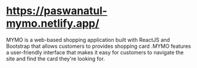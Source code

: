 # https://paswanatul-mymo.netlify.app/
 MYMO is a web-based shopping application built with ReactJS and Bootstrap that allows customers to provides shopping card .MYMO features a user-friendly interface that makes it easy for customers to navigate the site and find the card they're looking for.

